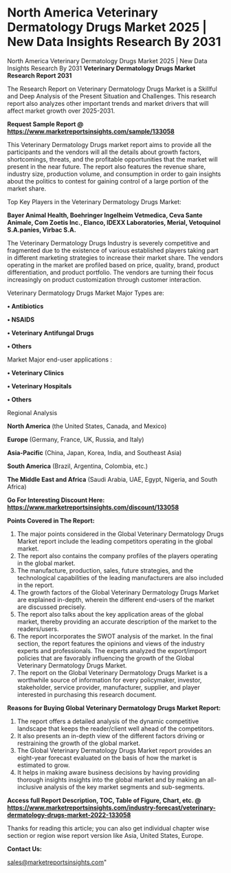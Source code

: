 # North America Veterinary Dermatology Drugs Market 2025 | New Data Insights Research By 2031
 North America Veterinary Dermatology Drugs Market 2025 | New Data Insights Research By 2031
<strong>Veterinary Dermatology Drugs Market Research Report 2031</strong>

The Research Report on Veterinary Dermatology Drugs Market is a Skillful and Deep Analysis of the Present Situation and Challenges. This research report also analyzes other important trends and market drivers that will affect market growth over 2025-2031.

<strong>Request Sample Report @ <a href=https://www.marketreportsinsights.com/sample/133058>https://www.marketreportsinsights.com/sample/133058</a></strong>

This Veterinary Dermatology Drugs market report aims to provide all the participants and the vendors will all the details about growth factors, shortcomings, threats, and the profitable opportunities that the market will present in the near future. The report also features the revenue share, industry size, production volume, and consumption in order to gain insights about the politics to contest for gaining control of a large portion of the market share.

Top Key Players in the Veterinary Dermatology Drugs Market:

<strong>Bayer Animal Health, Boehringer Ingelheim Vetmedica, Ceva Sante Animale, Com Zoetis Inc., Elanco, IDEXX Laboratories, Merial, Vetoquinol S.A.panies, Virbac S.A.</strong>

The Veterinary Dermatology Drugs Industry is severely competitive and fragmented due to the existence of various established players taking part in different marketing strategies to increase their market share. The vendors operating in the market are profiled based on price, quality, brand, product differentiation, and product portfolio. The vendors are turning their focus increasingly on product customization through customer interaction.

Veterinary Dermatology Drugs Market Major Types are:

<strong>• Antibiotics

• NSAIDS

• Veterinary Antifungal Drugs

• Others</strong>

Market Major end-user applications :

<strong>• Veterinary Clinics

• Veterinary Hospitals

• Others</strong>

Regional Analysis

</u><strong><b>North America</b></strong> (the United States, Canada, and Mexico)

<strong><b>Europe </b></strong>(Germany, France, UK, Russia, and Italy)

<strong><b>Asia-Pacific</b></strong> (China, Japan, Korea, India, and Southeast Asia)

<strong><b>South America</b></strong> (Brazil, Argentina, Colombia, etc.)

<strong><b>The Middle East and Africa</b></strong> (Saudi Arabia, UAE, Egypt, Nigeria, and South Africa)

<strong>Go For Interesting Discount Here: <a href=https://www.marketreportsinsights.com/discount/133058>https://www.marketreportsinsights.com/discount/133058</a></strong>

<strong>Points Covered in The Report:</strong>
<ol>
  <li>The major points considered in the Global Veterinary Dermatology Drugs Market report include the leading competitors operating in the global market.</li>
  <li>The report also contains the company profiles of the players operating in the global market.</li>
  <li>The manufacture, production, sales, future strategies, and the technological capabilities of the leading manufacturers are also included in the report.</li>
  <li>The growth factors of the Global Veterinary Dermatology Drugs Market are explained in-depth, wherein the different end-users of the market are discussed precisely.</li>
  <li>The report also talks about the key application areas of the global market, thereby providing an accurate description of the market to the readers/users.</li>
  <li>The report incorporates the SWOT analysis of the market. In the final section, the report features the opinions and views of the industry experts and professionals. The experts analyzed the export/import policies that are favorably influencing the growth of the Global Veterinary Dermatology Drugs Market.</li>
  <li>The report on the Global Veterinary Dermatology Drugs Market is a worthwhile source of information for every policymaker, investor, stakeholder, service provider, manufacturer, supplier, and player interested in purchasing this research document.</li>
</ol>
<strong>Reasons for Buying Global Veterinary Dermatology Drugs Market Report:</strong>

<ol>
  <li>The report offers a detailed analysis of the dynamic competitive landscape that keeps the reader/client well ahead of the competitors.</li>
  <li>It also presents an in-depth view of the different factors driving or restraining the growth of the global market.</li>
  <li>The Global Veterinary Dermatology Drugs Market report provides an eight-year forecast evaluated on the basis of how the market is estimated to grow.</li>
  <li>It helps in making aware business decisions by having providing thorough insights insights into the global market and by making an all-inclusive analysis of the key market segments and sub-segments.</li>
</ol>
<strong>Access full Report Description, TOC, Table of Figure, Chart, etc. @ <a href=https://www.marketreportsinsights.com/industry-forecast/veterinary-dermatology-drugs-market-2022-133058>https://www.marketreportsinsights.com/industry-forecast/veterinary-dermatology-drugs-market-2022-133058</a></strong>


Thanks for reading this article; you can also get individual chapter wise section or region wise report version like Asia, United States, Europe.

<strong>Contact Us:</strong>

sales@marketreportsinsights.com"
